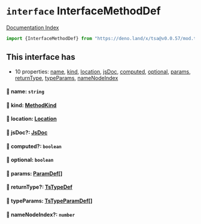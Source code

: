 # `interface` InterfaceMethodDef

[Documentation Index](../README.md)

```ts
import {InterfaceMethodDef} from "https://deno.land/x/tsa@v0.0.57/mod.ts"
```

## This interface has

- 10 properties:
[name](#-name-string),
[kind](#-kind-methodkind),
[location](#-location-location),
[jsDoc](#-jsdoc-jsdoc),
[computed](#-computed-boolean),
[optional](#-optional-boolean),
[params](#-params-paramdef),
[returnType](#-returntype-tstypedef),
[typeParams](#-typeparams-tstypeparamdef),
[nameNodeIndex](#-namenodeindex-number)


#### 📄 name: `string`



#### 📄 kind: [MethodKind](../type.MethodKind/README.md)



#### 📄 location: [Location](../interface.Location/README.md)



#### 📄 jsDoc?: [JsDoc](../interface.JsDoc/README.md)



#### 📄 computed?: `boolean`



#### 📄 optional: `boolean`



#### 📄 params: [ParamDef](../type.ParamDef/README.md)\[]



#### 📄 returnType?: [TsTypeDef](../type.TsTypeDef/README.md)



#### 📄 typeParams: [TsTypeParamDef](../interface.TsTypeParamDef/README.md)\[]



#### 📄 nameNodeIndex?: `number`



